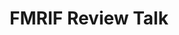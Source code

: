 ---
title: "FMRIF Review Talk"
project_id: 
date: 
conference_id: ""
presenters:
   - peter_bandettini
summary: "<p>FMRIF Review Talk</p>"
file: /assets/presentations/T197.ppt
filename: T197.ppt
layout: presentation
---